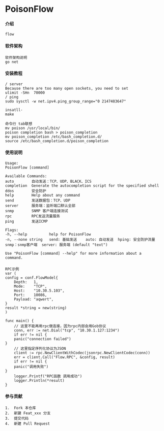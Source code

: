 # PoisonFlow

#### 介绍
    flow


#### 软件架构
    软件架构说明
    go net
#### 安装教程

    / server
    Because there are too many open sockets, you need to set
    ulimit -SHn  70000
    / ping
    sudo sysctl -w net.ipv4.ping_group_range="0 2147483647"

    insatll-
    make 
    
    命令行 tab联想
    mv poison /usr/local/bin/
    poison completion bash > poison_completion
    mv poison_completion /etc/bash_completion.d/
    source /etc/bash_completion.d/poison_completion

    

#### 使用说明

    Usage:
    PoisonFlow [command]
    
    Available Commands:
    auto        自动发送：TCP、UDP、BLACK、ICS
    completion  Generate the autocompletion script for the specified shell
    ddos        安全防护
    help        Help about any command
    send        发送数据包：TCP、UDP
    server      服务端：监听端口默认全部
    snmp        SNMP 客户端连接测试
    rpc         RPC发送流量服务
    ping        发送ICMP
    
    Flags:
    -h, --help          help for PoisonFlow
    -n, --none string   send: 基础发送    auto: 自动发送  hping: 安全防护流量
    snmp：snmp客户端  server: 服务端 (default "text")
    
    Use "PoisonFlow [command] --help" for more information about a command.

#### 
    RPC示例
    var (
	config = conf.FlowModel{
		Depth:   1,
		Mode:    "TCP",
		Host:    "10.30.5.103",
		Port:    10086,
		Payload: "aqwert",
	}
	result *string = new(string)
    )
    
    func main() {
        // 这里不能再用rpc做连接，因为rpc内部会用Gob协议
        conn, err := net.Dial("tcp", "10.30.1.127:1234")
        if err != nil {
        panic("connection failed")
    }
        // 这里指定序列化协议为JSON
        client := rpc.NewClientWithCodec(jsonrpc.NewClientCodec(conn))
        err = client.Call("Flow.RPC", &config, result)
        if err != nil {
        panic("调用失败")
    }
        logger.Printf("RPC函数 调用成功")
        logger.Println(*result)
    }



#### 参与贡献
    1.  Fork 本仓库
    2.  新建 Feat_xxx 分支
    3.  提交代码
    4.  新建 Pull Request


